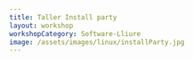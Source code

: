 ```yaml
---
title: Taller Install party
layout: workshop
workshopCategory: Software-Lliure
image: /assets/images/linux/installParty.jpg
---
```

